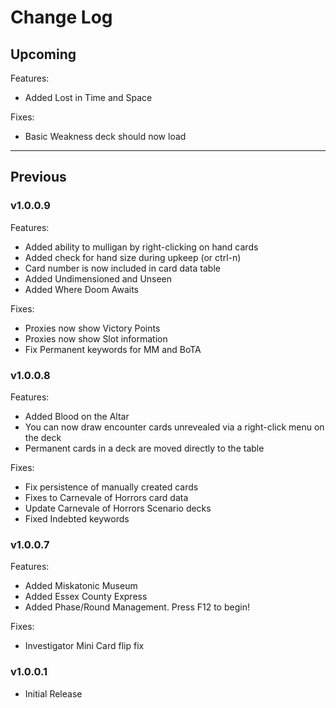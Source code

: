 # Change Log

## Upcoming

Features:
- Added Lost in Time and Space

Fixes:
- Basic Weakness deck should now load

___

## Previous

### v1.0.0.9
Features:
- Added ability to mulligan by right-clicking on hand cards
- Added check for hand size during upkeep (or ctrl-n)
- Card number is now included in card data table
- Added Undimensioned and Unseen
- Added Where Doom Awaits

Fixes:
- Proxies now show Victory Points
- Proxies now show Slot information
- Fix Permanent keywords for MM and BoTA


### v1.0.0.8
Features:
- Added Blood on the Altar
- You can now draw encounter cards unrevealed via a right-click menu on the deck
- Permanent cards in a deck are moved directly to the table

Fixes:
- Fix persistence of manually created cards
- Fixes to Carnevale of Horrors card data
- Update Carnevale of Horrors Scenario decks
- Fixed Indebted keywords


### v1.0.0.7
Features:
- Added Miskatonic Museum
- Added Essex County Express
- Added Phase/Round Management. Press F12 to begin!

Fixes:
- Investigator Mini Card flip fix


### v1.0.0.1
- Initial Release